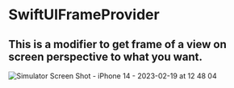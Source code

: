 # SwiftUIFrameProvider
This is a modifier to get frame of a view on screen perspective to what you want.
---
![Simulator Screen Shot - iPhone 14 - 2023-02-19 at 12 48 04](https://user-images.githubusercontent.com/6427315/219934597-efa336e5-1144-418f-b7c1-9a54dbdb93bb.png)

